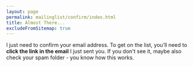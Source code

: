```yaml
---
layout: page
permalink: mailinglist/confirm/index.html
title: Almost There...
excludeFromSitemap: true
---
```


I just need to confirm your email address. To get on the list, you’ll need to __click the link in the email__ I just sent you. If you don't see it, maybe also check your spam folder - you know how this works.
